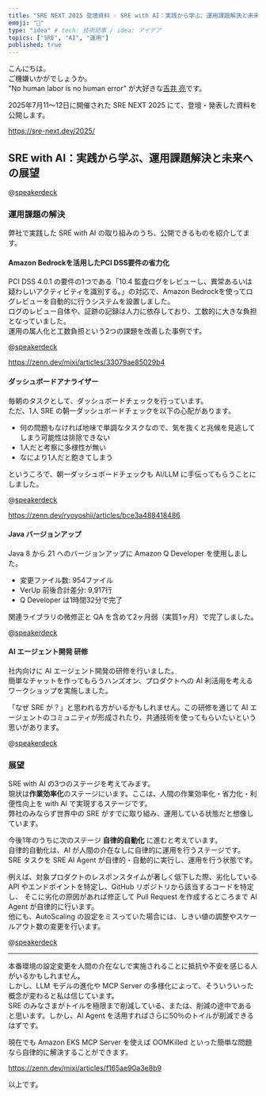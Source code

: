 ```yaml
---
title: "SRE NEXT 2025 登壇資料 - SRE with AI：実践から学ぶ、運用課題解決と未来への展望"
emoji: "🤖"
type: "idea" # tech: 技術記事 / idea: アイデア
topics: ["SRE", "AI", "運用"]
published: true
---
```

こんにちは。  
ご機嫌いかがでしょうか。  
"No human labor is no human error" が大好きな[吉井 亮](https://twitter.com/YoshiiRyo1)です。  

2025年7月11〜12日に開催された SRE NEXT 2025 にて、登壇・発表した資料を公開します。  

https://sre-next.dev/2025/

## SRE with AI：実践から学ぶ、運用課題解決と未来への展望

@[speakerdeck](bc7ecf51e91044b8a041967639f96286)

### 運用課題の解決

弊社で実践した SRE with AI の取り組みのうち、公開できるものを紹介してます。


#### Amazon Bedrockを活用したPCI DSS要件の省力化

PCI DSS 4.0.1 の要件の1つである「10.4 監査ログをレビューし、異常あるいは疑わしいアクティビティを識別する。」の対応で、Amazon Bedrockを使ってログレビューを自動的に行うシステムを設置しました。  
ログのレビュー自体や、証跡の記録は人力に依存しており、工数的に大きな負担となっていました。  
運用の属人化と工数負担という2つの課題を改善した事例です。  

@[speakerdeck](bc7ecf51e91044b8a041967639f96286?slide=4)  

https://zenn.dev/mixi/articles/33079ae85029b4

#### ダッシュボードアナライザー

毎朝のタスクとして、ダッシュボードチェックを行っています。  
ただ、1人 SRE の朝一ダッシュボードチェックを以下の心配があります。  

- 何の問題もなければ地味で単調なタスクなので、気を抜くと兆候を見逃してしまう可能性は排除できない
- 1人だと考察に多様性が無い
- なにより1人だと飽きてしまう

というころで、朝一ダッシュボードチェックも AI/LLM に手伝ってもらうことにしました。

@[speakerdeck](bc7ecf51e91044b8a041967639f96286?slide=5)

https://zenn.dev/ryoyoshii/articles/bce3a488418486

#### Java バージョンアップ

Java 8 から 21 へのバージョンアップに Amazon Q Developer を使用しました。  

- 変更ファイル数: 954ファイル
- VerUp 前後合計差分: 9,917行
- Q Developer は1時間32分で完了

関連ライブラリの微修正と QA を含めて2ヶ月弱（実質1ヶ月）で完了しました。  

@[speakerdeck](bc7ecf51e91044b8a041967639f96286?slide=6)

#### AI エージェント開発 研修

社内向けに AI エージェント開発の研修を行いました。  
簡単なチャットを作ってもらうハンズオン、プロダクトへの AI 利活用を考えるワークショップを実施しました。  

「なぜ SRE が？」と思われる方がいるかもしれません。この研修を通じて AI エージェントのコミュニティが形成されたり、共通技術を使ってもらいたいという思いがあります。  

@[speakerdeck](bc7ecf51e91044b8a041967639f96286?slide=7)

### 展望

SRE with AI の3つのステージを考えてみます。  
現状は**作業効率化**のステージにいます。ここは、人間の作業効率化・省力化・利便性向上を with AI で実現するステージです。  
弊社のみならず世界中の SRE がすでに取り組み、運用している状態だと想像しています。  

今後1年のうちに次のステージ **自律的自動化** に進むと考えています。  
自律的自動化は、AI が人間の介在なしに自律的に運用を行うステージです。  
SRE タスクを SRE AI Agent が自律的・自動的に実行し、運用を行う状態です。  

例えば、対象プロダクトのレスポンスタイムが著しく低下した際、劣化している API やエンドポイントを特定し、GitHub リポジトリから該当するコードを特定し、
そこに劣化の原因があれば修正して Pull Request を作成するところまで AI Agent が自律的に行います。  
他にも、AutoScaling の設定をミスっていた場合には、しきい値の調整やスケールアウト数の変更を行います。  

@[speakerdeck](bc7ecf51e91044b8a041967639f96286?slide=9)

----

本番環境の設定変更を人間の介在なしで実施されることに抵抗や不安を感じる人がいるかもしれません。  
しかし、LLM モデルの進化や MCP Server の多様化によって、そういういった概念が変わると私は信じています。  
SRE のみなさまがトイルを極限まで削減している、または、削減の途中であると思います。しかし、AI Agent を活用すればさらに50％のトイルが削減できるはずです。  

現在でも Amazon EKS MCP Server を使えば OOMKilled といった簡単な問題なら自律的に解決することができます。  

https://zenn.dev/mixi/articles/f165ae90a3e8b9


以上です。  
